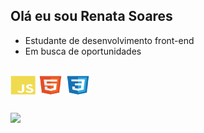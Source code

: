 ## Olá eu sou Renata Soares

- Estudante de desenvolvimento front-end
- Em busca de oportunidades

<div style="display: inline_block"><br>
 
 
  <img align="center" alt="Renata-Js" height="30" width="40" src="https://raw.githubusercontent.com/devicons/devicon/master/icons/javascript/javascript-plain.svg">
  <img align="center" alt="Renata-HTML" height="30" width="40" src="https://raw.githubusercontent.com/devicons/devicon/master/icons/html5/html5-original.svg">
  <img align="center" alt="Renata-CSS" height="30" width="40" src="https://raw.githubusercontent.com/devicons/devicon/master/icons/css3/css3-original.svg">

  </div>
  
##
<div>
  <a href="https://www.linkedin.com/in/renata-soares-da-rocha-silva/" target="_blank"><img src="https://img.shields.io/badge/-LinkedIn-%230077B5?style=for-the-badge&logo=linkedin&logoColor=white" target="_blank"></a>   
</div>
